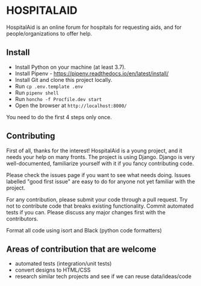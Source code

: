 HOSPITALAID
===

HospitalAid is an online forum for hospitals for requesting aids, and for people/organizations to offer help.


Install
---

- Install Python on your machine (at least 3.7).
- Install Pipenv - https://pipenv.readthedocs.io/en/latest/install/
- Install Git and clone this project locally.
- Run `cp .env.template .env`
- Run `pipenv shell`
- Run `honcho -f Procfile.dev start`
- Open the browser at `http://localhost:8000/`

You need to do the first 4 steps only once.


Contributing
---

First of all, thanks for the interest! HospitalAid is a young project, and it needs your help on many fronts. The project is using Django. Django is very well-documented, familiarize yourself with it if you fancy contributing code.

Please check the issues page if you want to see what needs doing. Issues labelled "good first issue" are easy to do for anyone not yet familiar with the project.

For any contribution, please submit your code through a pull request. Try not to contribute code that breaks existing functionality. Commit automated tests if you can. Please discuss any major changes first with the contributors.

Format all code using isort and Black (python code formatters)


Areas of contribution that are welcome
---

- automated tests (integration/unit tests)
- convert designs to HTML/CSS
- research similar tech projects and see if we can reuse data/ideas/code
